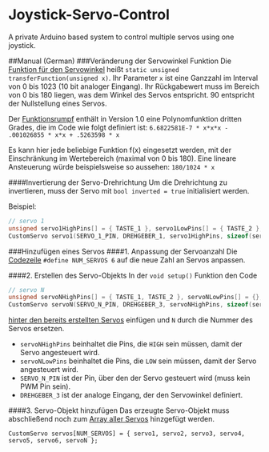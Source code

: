 # Joystick-Servo-Control
A private Arduino based system to control multiple servos using one joystick.

##Manual (German)
###Veränderung der Servowinkel Funktion
Die [Funktion für den Servowinkel](https://github.com/Simsso/Joystick-Servo-Control/blob/master/Sketch/Sketch.ino#L67) heißt `static unsigned transferFunction(unsigned x)`. Ihr Parameter `x` ist eine Ganzzahl im Interval von 0 bis 1023 (10 bit analoger Eingang). Ihr Rückgabewert muss im Bereich von 0 bis 180 liegen, was dem Winkel des Servos entspricht. 90 entspricht der Nullstellung eines Servos. 

Der [Funktionsrumpf](https://github.com/Simsso/Joystick-Servo-Control/blob/master/Sketch/Sketch.ino#L68) enthält in Version 1.0 eine Polynomfunktion dritten Grades, die im Code wie folgt definiert ist: `6.6822581E-7 * x*x*x - .001026855 * x*x + .5263598 * x`

Es kann hier jede beliebige Funktion f(x) eingesetzt werden, mit der Einschränkung im Wertebereich (maximal von 0 bis 180). Eine lineare Ansteuerung würde beispielsweise so aussehen: `180/1024 * x`

####Invertierung der Servo-Drehrichtung
Um die Drehrichtung zu invertieren, muss der Servo mit `bool inverted = true` initialisiert werden.

Beispiel:
```C++
// servo 1
unsigned servo1HighPins[] = { TASTE_1 }, servo1LowPins[] = { TASTE_2 };
CustomServo servo1(SERVO_1_PIN, DREHGEBER_1, servo1HighPins, sizeof(servo1HighPins) / sizeof(unsigned), servo1LowPins, sizeof(servo1LowPins) / sizeof(unsigned), true);
```

###Hinzufügen eines Servos
####1. Anpassung der Servoanzahl
Die [Codezeile](https://github.com/Simsso/Joystick-Servo-Control/blob/master/Sketch/Sketch.ino#L20) `#define NUM_SERVOS 6` auf die neue Zahl an Servos anpassen.

####2. Erstellen des Servo-Objekts
In der `void setup()` Funktion den Code 

```C++
// servo N
unsigned servoNHighPins[] = { TASTE_1, TASTE_2 }, servoNLowPins[] = {};
CustomServo servoN(SERVO_N_PIN, DREHGEBER_3, servoNHighPins, sizeof(servoNHighPins) / sizeof(unsigned), servoNLowPins, sizeof(servoNLowPins));
```

[hinter den bereits erstellten Servos](https://github.com/Simsso/Joystick-Servo-Control/blob/master/Sketch/Sketch.ino#L141) einfügen und `N` durch die Nummer des Servos ersetzen. 

* `servoNHighPins` beinhaltet die Pins, die `HIGH` sein müssen, damit der Servo angesteuert wird.
* `servoNLowPins` beinhaltet die Pins, die `LOW` sein müssen, damit der Servo angesteuert wird.
* `SERVO_N_PIN` ist der Pin, über den der Servo gesteuert wird (muss kein PWM Pin sein).
* `DREHGEBER_3` ist der analoge Eingang, der den Servowinkel definiert.

####3. Servo-Objekt hinzufügen
Das erzeugte Servo-Objekt muss abschließend noch zum [Array aller Servos](https://github.com/Simsso/Joystick-Servo-Control/blob/master/Sketch/Sketch.ino#L142) hinzgefügt werden.

`CustomServo servos[NUM_SERVOS] = { servo1, servo2, servo3, servo4, servo5, servo6, servoN };`
